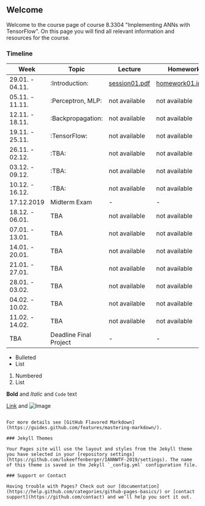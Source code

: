 ## Welcome

Welcome to the course page of course 8.3304 "Implementing ANNs with TensorFlow".
On this page you will find all relevant information and resources for the course.

### Timeline


| Week | Topic | Lecture | Homework |
|------|------------|-----------|----------|
| 29.01. - 04.11.| :Introduction: | [session01.pdf](/lectures/session01.pdf) | [homework01.ipynb](/lectures/session01.pdf) |
| 05.11. - 11.11.| :Perceptron, MLP: | not available | not available |
| 12.11. - 18.11.| :Backpropagation: | not available | not available |
| 19.11. - 25.11.| :TensorFlow: | not available | not available |
| 26.11. - 02.12.| :TBA: | not available | not available |
| 03.12. - 09.12.| :TBA: | not available | not available |
| 10.12. - 16.12.| :TBA: | not available | not available |
| 17.12.2019 | Midterm Exam | - | - |
| 18.12. - 06.01.| TBA | not available | not available |
| 07.01. - 13.01.| TBA | not available | not available |
| 14.01. - 20.01.| TBA | not available | not available |
| 21.01. - 27.01.| TBA | not available | not available |
| 28.01. - 03.02.| TBA | not available | not available |
| 04.02. - 10.02.| TBA | not available | not available |
| 11.02. - 14.02.| TBA | not available | not available |
| TBA | Deadline Final Project | - | - |







- Bulleted
- List

1. Numbered
2. List

**Bold** and _Italic_ and `Code` text

[Link](url) and ![Image](src)
```

For more details see [GitHub Flavored Markdown](https://guides.github.com/features/mastering-markdown/).

### Jekyll Themes

Your Pages site will use the layout and styles from the Jekyll theme you have selected in your [repository settings](https://github.com/lukeeffenberger/IANNWTF-2019/settings). The name of this theme is saved in the Jekyll `_config.yml` configuration file.

### Support or Contact

Having trouble with Pages? Check out our [documentation](https://help.github.com/categories/github-pages-basics/) or [contact support](https://github.com/contact) and we’ll help you sort it out.
